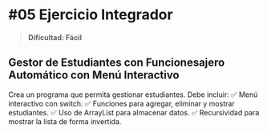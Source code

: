 # #05  Ejercicio Integrador
> #### Dificultad: Fácil 

## Gestor de Estudiantes con Funcionesajero Automático con Menú Interactivo
Crea un programa que permita gestionar estudiantes. Debe incluir: ✅ Menú interactivo con switch.
✅ Funciones para agregar, eliminar y mostrar estudiantes.
✅ Uso de ArrayList para almacenar datos.
✅ Recursividad para mostrar la lista de forma invertida.
